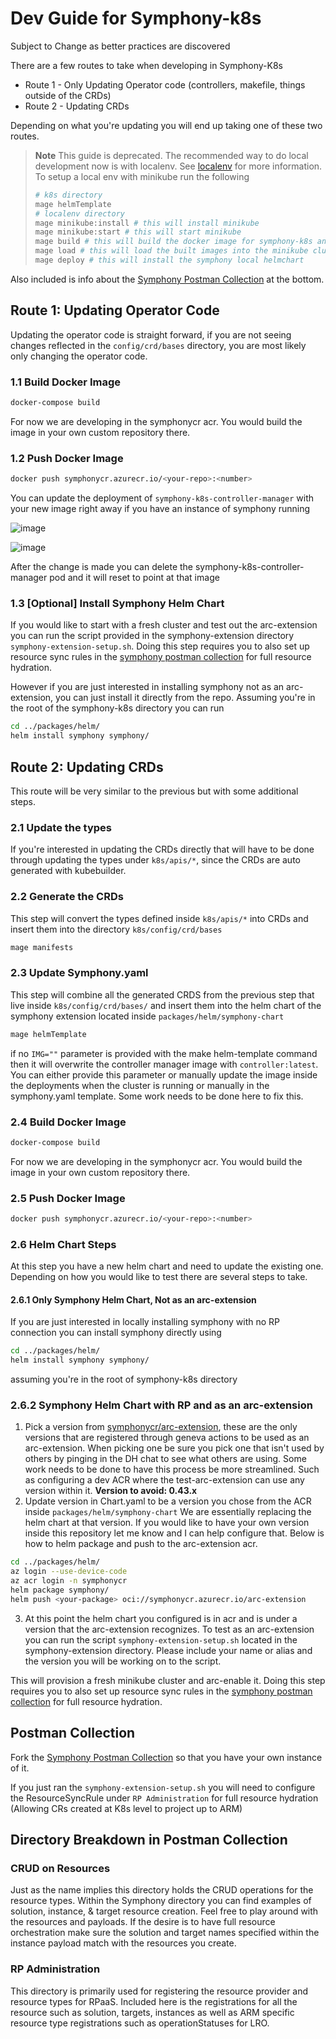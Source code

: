 <!--
Copyright (c) Microsoft Corporation.
Licensed under the MIT license.
SPDX-License-Identifier: MIT
-->
# Dev Guide for Symphony-k8s

Subject to Change as better practices are discovered

There are a few routes to take when developing in Symphony-K8s
* Route 1 - Only Updating Operator code (controllers, makefile, things outside of the CRDs)
* Route 2 - Updating CRDs

Depending on what you're updating you will end up taking one of these two routes.

> **Note** This guide is deprecated. The recommended way to do local development now is with localenv. See [localenv](../test/localenv/README.md) for more information.
> To setup a local env with minikube run the following
>```bash
># k8s directory
>mage helmTemplate
># localenv directory
>mage minikube:install # this will install minikube
>mage minikube:start # this will start minikube
>mage build # this will build the docker image for symphony-k8s and symphony-api
>mage load # this will load the built images into the minikube cluster
>mage deploy # this will install the symphony local helmchart
>```
Also included is info about the [Symphony Postman Collection](https://solar-shadow-224876.postman.co/workspace/DH-RP-work~774dd7e8-e45a-49fb-9feb-704dd4b67da0/collection/19948895-8ab52868-7d43-4502-a75e-6efc2d7992a4) at the bottom.

## Route 1: Updating Operator Code
Updating the operator code is straight forward, if you are not seeing changes reflected in the `config/crd/bases` directory, you are most likely only changing the operator code.
### 1.1 Build Docker Image
```bash
docker-compose build
```
For now we are developing in the symphonycr acr. You would build the image in your own custom repository there.

### 1.2 Push Docker Image
```bash
docker push symphonycr.azurecr.io/<your-repo>:<number>
```
You can update the deployment of `symphony-k8s-controller-manager` with your new image right away if you have an instance of symphony running

![image](../docs/symphony-book/images/deployments.png)


![image](../docs/symphony-book/images/controllerimage.png)

After the change is made you can delete the symphony-k8s-controller-manager pod and it will reset to point at that image


### 1.3 [Optional] Install Symphony Helm Chart 

If you would like to start with a fresh cluster and test out the arc-extension you can run the script provided in the symphony-extension directory `symphony-extension-setup.sh`. Doing this step requires you to also set up resource sync rules in the [symphony postman collection](https://solar-shadow-224876.postman.co/workspace/DH-RP-work~774dd7e8-e45a-49fb-9feb-704dd4b67da0/collection/19948895-8ab52868-7d43-4502-a75e-6efc2d7992a4) for full resource hydration.


However if you are just interested in installing symphony not as an arc-extension, you can just install it directly from the repo. Assuming you're in the root of the symphony-k8s directory you can run
```bash
cd ../packages/helm/
helm install symphony symphony/
```

## Route 2: Updating CRDs
This route will be very similar to the previous but with some additional steps.
### 2.1 Update the types 
If you're interested in updating the CRDs directly that will have to be done through updating the types under `k8s/apis/*`, since the CRDs are auto generated with kubebuilder.
### 2.2 Generate the CRDs
This step will convert the types defined inside `k8s/apis/*` into CRDs and insert them into the directory `k8s/config/crd/bases`
```bash 
mage manifests
```

### 2.3 Update Symphony.yaml 
This step will combine all the generated CRDS from the previous step that live inside `k8s/config/crd/bases/` and insert them into the helm chart of the symphony extension located inside `packages/helm/symphony-chart`
```bash 
mage helmTemplate
```
if no `IMG=""` parameter is provided with the make helm-template command then it will overwrite the controller manager image with `controller:latest`. You can either provide this parameter or manually update the image inside the deployments when the cluster is running or manually in the symphony.yaml template. Some work needs to be done here to fix this.
### 2.4 Build Docker Image
```bash
docker-compose build 
```
For now we are developing in the symphonycr acr. You would build the image in your own custom repository there.

### 2.5 Push Docker Image
```bash
docker push symphonycr.azurecr.io/<your-repo>:<number>
```
### 2.6 Helm Chart Steps
At this step you have a new helm chart and need to update the existing one. Depending on how you would like to test there are several steps to take.

#### 2.6.1 Only Symphony Helm Chart, Not as an arc-extension
If you are just interested in locally installing symphony with no RP connection you can install symphony directly using
```bash
cd ../packages/helm/
helm install symphony symphony/
```
assuming you're in the root of symphony-k8s directory
### 2.6.2 Symphony Helm Chart with RP and as an arc-extension
1. Pick a version from [symphonycr/arc-extension](https://ms.portal.azure.com/#view/Microsoft_Azure_ContainerRegistries/RepositoryBlade/id/%2Fsubscriptions%2F77969078-2897-47b0-9143-917252379303%2FresourceGroups%2FSymphony_Shared_RG%2Fproviders%2FMicrosoft.ContainerRegistry%2Fregistries%2Fsymphonycr/repository/arc-extension%2Fsymphony), these are the only versions that are registered through geneva actions to be used as an arc-extension. When picking one be sure you pick one that isn't used by others by pinging in the DH chat to see what others are using. Some work needs to be done to have this process be more streamlined. Such as configuring a dev ACR where the test-arc-extension can use any version within it. **Version to avoid: 0.43.x**
2. Update version in Chart.yaml to be a version you chose from the ACR inside  `packages/helm/symphony-chart` We are essentially replacing the helm chart at that version. If you would like to have your own version inside this repository let me know and I can help configure that. Below is how to helm package and push to the arc-extension acr.
```bash
cd ../packages/helm/
az login --use-device-code
az acr login -n symphonycr
helm package symphony/  
helm push <your-package> oci://symphonycr.azurecr.io/arc-extension
```


3. At this point the helm chart you configured is in acr and is under a version that the arc-extension recognizes. To test as an arc-extension you can run the script `symphony-extension-setup.sh` located in the symphony-extension directory. Please include your name or alias and the version you will be working on to the script. 

This will provision a fresh minikube cluster and arc-enable it. Doing this step requires you to also set up resource sync rules in the [symphony postman collection](https://solar-shadow-224876.postman.co/workspace/DH-RP-work~774dd7e8-e45a-49fb-9feb-704dd4b67da0/collection/19948895-8ab52868-7d43-4502-a75e-6efc2d7992a4) for full resource hydration. 


## Postman Collection
Fork the [Symphony Postman Collection](https://solar-shadow-224876.postman.co/workspace/DH-RP-work~774dd7e8-e45a-49fb-9feb-704dd4b67da0/collection/19948895-8ab52868-7d43-4502-a75e-6efc2d7992a4) so that you have your own instance of it.

If you just ran the `symphony-extension-setup.sh` you will need to configure the ResourceSyncRule under `RP Administration` for full resource hydration (Allowing CRs created at K8s level to project up to ARM)

## Directory Breakdown in Postman Collection
### CRUD on Resources
Just as the name implies this directory holds the CRUD operations for the resource types. Within the Symphony directory you can find examples of solution, instance, & target resource creation. Feel free to play around with the resources and payloads. If the desire is to have full resource orchestration make sure the solution and target names specified within the instance payload match with the resources you create.
### RP Administration
This directory is primarily used for registering the resource provider and resource types for RPaaS. Included here is the registrations for all the resource such as solution, targets, instances as well as ARM specific resource type registrations such as operationStatuses for LRO.

